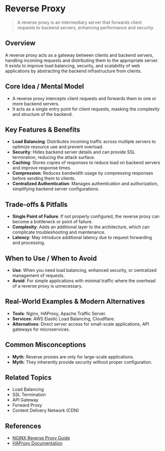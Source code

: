 # Reverse Proxy

> A reverse proxy is an intermediary server that forwards client requests to backend servers, enhancing performance and security.

## Overview
A reverse proxy acts as a gateway between clients and backend servers, handling incoming requests and distributing them to the appropriate server. It exists to improve load balancing, security, and scalability of web applications by abstracting the backend infrastructure from clients.

## Core Idea / Mental Model
- A reverse proxy intercepts client requests and forwards them to one or more backend servers.
- It acts as a single entry point for client requests, masking the complexity and structure of the backend.

## Key Features & Benefits
- **Load Balancing**: Distributes incoming traffic across multiple servers to optimize resource use and prevent overload.
- **Security**: Hides backend server details and can provide SSL termination, reducing the attack surface.
- **Caching**: Stores copies of responses to reduce load on backend servers and improve response times.
- **Compression**: Reduces bandwidth usage by compressing responses before sending them to clients.
- **Centralized Authentication**: Manages authentication and authorization, simplifying backend server configurations.

## Trade-offs & Pitfalls
- **Single Point of Failure**: If not properly configured, the reverse proxy can become a bottleneck or point of failure.
- **Complexity**: Adds an additional layer to the architecture, which can complicate troubleshooting and maintenance.
- **Latency**: May introduce additional latency due to request forwarding and processing.

## When to Use / When to Avoid
- **Use**: When you need load balancing, enhanced security, or centralized management of requests.
- **Avoid**: For simple applications with minimal traffic where the overhead of a reverse proxy is unnecessary.

## Real-World Examples & Modern Alternatives
- **Tools**: Nginx, HAProxy, Apache Traffic Server.
- **Services**: AWS Elastic Load Balancing, Cloudflare.
- **Alternatives**: Direct server access for small-scale applications, API gateways for microservices.

## Common Misconceptions
- **Myth**: Reverse proxies are only for large-scale applications.
- **Myth**: They inherently provide security without proper configuration.

## Related Topics
- Load Balancing
- SSL Termination
- API Gateway
- Forward Proxy
- Content Delivery Network (CDN)

## References
- [NGINX Reverse Proxy Guide](https://docs.nginx.com/nginx/admin-guide/web-server/reverse-proxy/)
- [HAProxy Documentation](https://www.haproxy.org/documentation/)